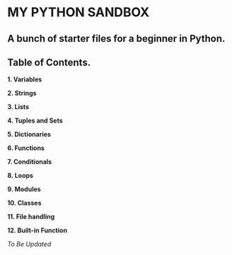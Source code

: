 # MY PYTHON SANDBOX

## A bunch of starter files for a beginner in Python. 

## Table of Contents. 

**1.    Variables**

**2.    Strings**

**3.    Lists**

**4.    Tuples and Sets**

**5.    Dictionaries**

**6.    Functions**

**7.    Conditionals**

**8.    Loops**

**9.    Modules**

**10.    Classes**

**11.    File handling**

**12. Built-in Function**















*To Be Updated*
